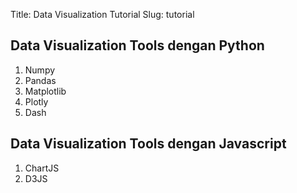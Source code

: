 Title: Data Visualization Tutorial
Slug: tutorial


## Data Visualization Tools dengan Python

1. Numpy
2. Pandas
3. Matplotlib
4. Plotly
5. Dash

## Data Visualization Tools dengan Javascript

1. ChartJS
2. D3JS
